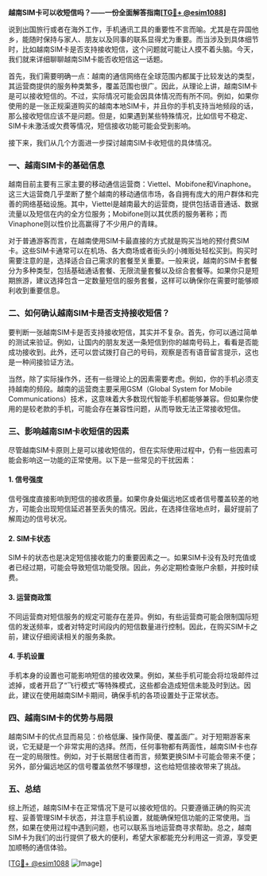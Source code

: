 **越南SIM卡可以收短信吗？——一份全面解答指南[[TG💪+ @esim1088](https://t.me/s/esim1088)]**

说到出国旅行或者在海外工作，手机通讯工具的重要性不言而喻。尤其是在异国他乡，能随时保持与家人、朋友以及同事的联系显得尤为重要。而当涉及到具体细节时，比如越南SIM卡是否支持接收短信，这个问题就可能让人摸不着头脑。今天，我们就来详细聊聊越南SIM卡能否收短信这一话题。

首先，我们需要明确一点：越南的通信网络在全球范围内都属于比较发达的类型，其运营商提供的服务种类繁多，覆盖范围也很广。因此，从理论上讲，越南SIM卡是可以接收短信的。不过，实际情况可能会因具体情况而有所不同。例如，如果你使用的是一张正规渠道购买的越南本地SIM卡，并且你的手机支持当地频段的话，那么接收短信应该不是问题。但是，如果遇到某些特殊情况，比如信号不稳定、SIM卡未激活或欠费等情况，短信接收功能可能会受到影响。

接下来，我们从几个方面进一步探讨越南SIM卡收短信的具体情况。

### 一、越南SIM卡的基础信息

越南目前主要有三家主要的移动通信运营商：Viettel、Mobifone和Vinaphone。这三大运营商几乎垄断了整个越南的移动通信市场，各自拥有庞大的用户群体和完善的网络基础设施。其中，Viettel是越南最大的运营商，提供包括语音通话、数据流量以及短信在内的全方位服务；Mobifone则以其优质的服务著称；而Vinaphone则以性价比高赢得了不少用户的青睐。

对于普通游客而言，在越南使用SIM卡最直接的方式就是购买当地的预付费SIM卡。这些SIM卡通常可以在机场、各大商场或者街头的小摊贩处轻松买到。购买时需要注意的是，选择适合自己需求的套餐至关重要。一般来说，越南的SIM卡套餐分为多种类型，包括基础通话套餐、无限流量套餐以及综合套餐等。如果你只是短期旅游，建议选择包含一定数量短信的服务套餐，这样可以确保你在需要时能够顺利收到重要信息。

### 二、如何确认越南SIM卡是否支持接收短信？

要判断一张越南SIM卡是否支持接收短信，其实并不复杂。首先，你可以通过简单的测试来验证。例如，让国内的朋友发送一条短信到你的越南号码上，看看是否能成功接收到。此外，还可以尝试拨打自己的号码，观察是否有语音留言提示，这也是一种间接验证方法。

当然，除了实际操作外，还有一些理论上的因素需要考虑。例如，你的手机必须支持越南的频段。越南的运营商主要采用GSM（Global System for Mobile Communications）技术，这意味着大多数现代智能手机都能够兼容。但如果你使用的是较老款的手机，可能会存在兼容性问题，从而导致无法正常接收短信。

### 三、影响越南SIM卡收短信的因素

尽管越南SIM卡原则上是可以接收短信的，但在实际使用过程中，仍有一些因素可能会影响这一功能的正常使用。以下是一些常见的干扰因素：

#### 1. **信号强度**
   信号强度直接影响到短信的接收质量。如果你身处偏远地区或者信号覆盖较差的地方，可能会出现短信延迟甚至丢失的情况。因此，在选择住宿地点时，最好提前了解周边的信号状况。

#### 2. **SIM卡状态**
   SIM卡的状态也是决定短信接收能力的重要因素之一。如果SIM卡没有及时充值或者已经过期，可能会导致短信功能受限。因此，务必定期检查账户余额，并按时续费。

#### 3. **运营商政策**
   不同运营商对短信服务的规定可能存在差异。例如，有些运营商可能会限制国际短信的发送频率，或者对特定时间段内的短信数量进行控制。因此，在购买SIM卡之前，建议仔细阅读相关的服务条款。

#### 4. **手机设置**
   手机本身的设置也可能影响短信的接收效果。例如，某些手机可能会将垃圾邮件过滤掉，或者开启了“飞行模式”等特殊模式，这些都会造成短信未能及时到达。因此，建议在使用越南SIM卡期间，确保手机的各项设置处于正常状态。

### 四、越南SIM卡的优势与局限

越南SIM卡的优点显而易见：价格低廉、操作简便、覆盖面广。对于短期游客来说，它无疑是一个非常实用的选择。然而，任何事物都有两面性，越南SIM卡也存在一定的局限性。例如，对于长期居住者而言，频繁更换SIM卡可能会带来不便；另外，部分偏远地区的信号覆盖依然不够理想，这也给短信接收带来了挑战。

### 五、总结

综上所述，越南SIM卡在正常情况下是可以接收短信的。只要遵循正确的购买流程、妥善管理SIM卡状态，并注意手机设置，就能确保短信功能的正常使用。当然，如果在使用过程中遇到问题，也可以联系当地运营商寻求帮助。总之，越南SIM卡为我们的出行提供了极大的便利，希望大家都能充分利用这一资源，享受更加顺畅的通信体验。

[[TG💪+ @esim1088](https://t.me/s/esim1088) ![Image](https://i.postimg.cc/4NQfJmqS/Snipaste-2025-05-13-00-14-12.png)]